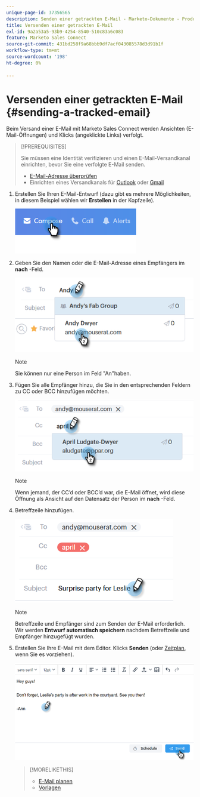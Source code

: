 ```yaml
---
unique-page-id: 37356565
description: Senden einer getrackten E-Mail - Marketo-Dokumente - Produktdokumentation
title: Versenden einer getrackten E-Mail
exl-id: 9a2a53a5-93b9-4254-8540-510c83a6c083
feature: Marketo Sales Connect
source-git-commit: 431bd258f9a68bbb9df7acf043085578d3d91b1f
workflow-type: tm+mt
source-wordcount: '198'
ht-degree: 0%

---
```


# Versenden einer getrackten E-Mail {#sending-a-tracked-email}

Beim Versand einer E-Mail mit Marketo Sales Connect werden Ansichten (E-Mail-Öffnungen) und Klicks (angeklickte Links) verfolgt.

>[!PREREQUISITES]
>
>Sie müssen eine Identität verifizieren und einen E-Mail-Versandkanal einrichten, bevor Sie eine verfolgte E-Mail senden.
>
>* [E-Mail-Adresse überprüfen](/help/marketo/product-docs/marketo-sales-connect/getting-started/email-settings/verify-your-email.md)
>* Einrichten eines Versandkanals für [Outlook](/help/marketo/product-docs/marketo-sales-connect/email-plugins/msc-for-outlook/email-connection-for-outlook-users.md) oder [Gmail](/help/marketo/product-docs/marketo-sales-connect/email-plugins/gmail/email-connection-for-gmail-users.md)

1. Erstellen Sie Ihren E-Mail-Entwurf (dazu gibt es mehrere Möglichkeiten, in diesem Beispiel wählen wir **Erstellen** in der Kopfzeile).

   ![](assets/one.png)

1. Geben Sie den Namen oder die E-Mail-Adresse eines Empfängers im **nach** -Feld.

   ![](assets/two.png)

   >[!NOTE]
   >
   >Sie können nur eine Person im Feld &quot;An&quot;haben.

1. Fügen Sie alle Empfänger hinzu, die Sie in den entsprechenden Feldern zu CC oder BCC hinzufügen möchten.

   ![](assets/three.png)

   >[!NOTE]
   >
   >Wenn jemand, der CC’d oder BCC’d war, die E-Mail öffnet, wird diese Öffnung als Ansicht auf den Datensatz der Person im **nach** -Feld.

1. Betreffzeile hinzufügen.

   ![](assets/four.png)

   >[!NOTE]
   >
   >Betreffzeile und Empfänger sind zum Senden der E-Mail erforderlich. Wir werden **Entwurf automatisch speichern** nachdem Betreffzeile und Empfänger hinzugefügt wurden.

1. Erstellen Sie Ihre E-Mail mit dem Editor. Klicks **Senden** (oder [Zeitplan](/help/marketo/product-docs/marketo-sales-connect/email/using-the-compose-window/scheduling-an-email.md), wenn Sie es vorziehen).

   ![](assets/five.png)

   >[!MORELIKETHIS]
   >
   >* [E-Mail planen](/help/marketo/product-docs/marketo-sales-connect/email/using-the-compose-window/scheduling-an-email.md)
   >* [Vorlagen](/help/marketo/product-docs/marketo-sales-connect/templates/create-a-new-template.md)

